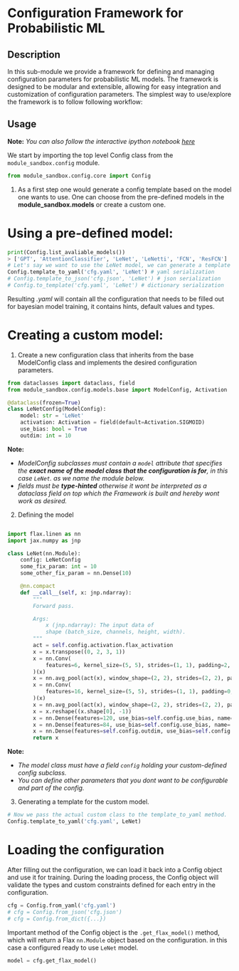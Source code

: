 # Configuration Framework for Probabilistic ML

## Description
In this sub-module we provide a framework for defining and managing configuration parameters for probabilistic ML models. The framework is designed to be modular and extensible, allowing for easy integration and customization of configuration parameters. The simplest way to use/explore the framework is to follow following workflow:

## Usage
**Note:** *You can also follow the interactive ipython notebook [here](../../ipynb/config.ipynb)*

We start by importing the top level Config class from the `module_sandbox.config` module.
```python
from module_sandbox.config.core import Config
```

1. As a first step one would generate a config template based on the model one wants to use. One can choose from the pre-defined models in the **module_sandbox.models** or create a custom one.

# Using a pre-defined model:
```python
print(Config.list_avaliable_models())
> ['GPT', 'AttentionClassifier', 'LeNet', 'LeNetti', 'FCN', 'ResFCN']
# Let's say we want to use the LeNet model, we can generate a template for it in yaml format.
Config.template_to_yaml('cfg.yaml', 'LeNet') # yaml serialization
# Config.template_to_json('cfg.json', 'LeNet') # json serialization
# Config.to_template('cfg.yaml', 'LeNet') # dictionary serialization
```
Resulting *.yaml* will contain all the configuration that needs to be filled out for bayesian model training, it contains hints, default values and types.

# Creating a custom model:

1. Create a new configuration class that inherits from the base ModelConfig class and implements the desired configuration parameters.

```python
from dataclasses import dataclass, field
from module_sandbox.config.models.base import ModelConfig, Activation

@dataclass(frozen=True)
class LeNetConfig(ModelConfig):
    model: str = 'LeNet'
    activation: Activation = field(default=Activation.SIGMOID)
    use_bias: bool = True
    outdim: int = 10
```

**Note:**
- *ModelConfig subclasses must contain a `model` attribute that specifies the **exact name of the model class that the configuration is for**, in this case `LeNet`. as we name the module below.*
- *fields must be **type-hinted** otherwise it wont be interpreted as a dataclass field on top which the Framework is built and hereby wont work as desired.*


2. Defining the model

```python

import flax.linen as nn
import jax.numpy as jnp

class LeNet(nn.Module):
    config: LeNetConfig
    some_fix_param: int = 10
    some_other_fix_param = nn.Dense(10)

    @nn.compact
    def __call__(self, x: jnp.ndarray):
        """
        Forward pass.

        Args:
            x (jnp.ndarray): The input data of
            shape (batch_size, channels, height, width).
        """
        act = self.config.activation.flax_activation
        x = x.transpose((0, 2, 3, 1))
        x = nn.Conv(
            features=6, kernel_size=(5, 5), strides=(1, 1), padding=2, name='conv1'
        )(x)
        x = nn.avg_pool(act(x), window_shape=(2, 2), strides=(2, 2), padding='VALID')
        x = nn.Conv(
            features=16, kernel_size=(5, 5), strides=(1, 1), padding=0, name='conv2'
        )(x)
        x = nn.avg_pool(act(x), window_shape=(2, 2), strides=(2, 2), padding='VALID')
        x = x.reshape((x.shape[0], -1))
        x = nn.Dense(features=120, use_bias=self.config.use_bias, name='fc1')(x)
        x = nn.Dense(features=84, use_bias=self.config.use_bias, name='fc2')(act(x))
        x = nn.Dense(features=self.config.outdim, use_bias=self.config.use_bias, name='fc3')(act(x))
        return x
```
**Note:**
- *The model class must have a field `config` holding your custom-defined config subclass.*
- *You can define other parameters that you dont want to be configurable and part of the config.*

3. Generating a template for the custom model.

```python
# Now we pass the actual custom class to the template_to_yaml method.
Config.template_to_yaml('cfg.yaml', LeNet)
```

# Loading the configuration

After filling out the configuration, we can load it back into a Config object and use it for training.
During the loading process, the Config object will validate the types and custom constraints defined for each entry in the configuration.

```python
cfg = Config.from_yaml('cfg.yaml')
# cfg = Config.from_json('cfg.json')
# cfg = Config.from_dict({...})
```
Important method of the Config object is the `.get_flax_model()` method, which will return a Flax `nn.Module` object based on the configuration. in this case a configured ready to use `LeNet` model.

```python
model = cfg.get_flax_model()
```
